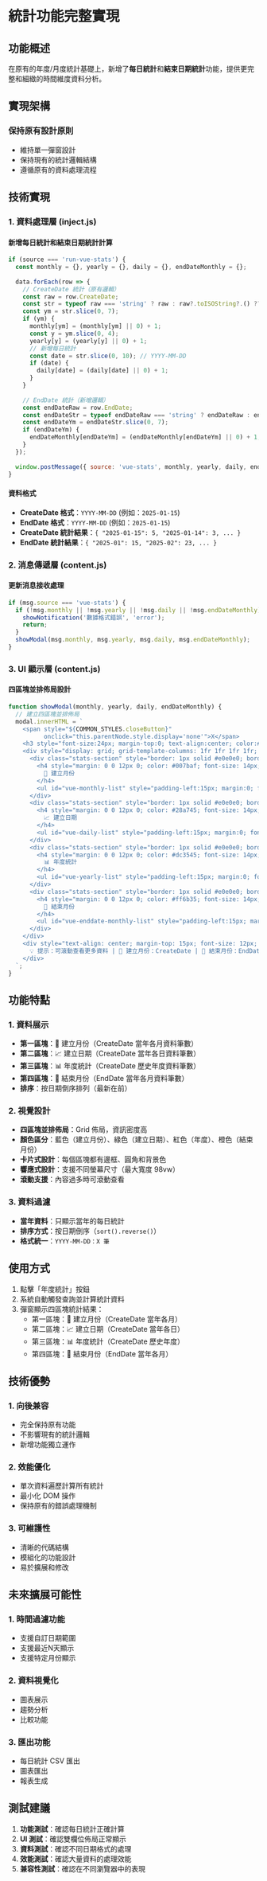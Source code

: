 # 統計功能完整實現

## 功能概述

在原有的年度/月度統計基礎上，新增了**每日統計**和**結束日期統計**功能，提供更完整和細緻的時間維度資料分析。

## 實現架構

### 保持原有設計原則
- 維持單一彈窗設計
- 保持現有的統計邏輯結構
- 遵循原有的資料處理流程

## 技術實現

### 1. 資料處理層 (inject.js)

#### 新增每日統計和結束日期統計計算
```javascript
if (source === 'run-vue-stats') {
  const monthly = {}, yearly = {}, daily = {}, endDateMonthly = {};
  
  data.forEach(row => {
    // CreateDate 統計（原有邏輯）
    const raw = row.CreateDate;
    const str = typeof raw === 'string' ? raw : raw?.toISOString?.() ?? '';
    const ym = str.slice(0, 7);
    if (ym) {
      monthly[ym] = (monthly[ym] || 0) + 1;
      const y = ym.slice(0, 4);
      yearly[y] = (yearly[y] || 0) + 1;
      // 新增每日統計
      const date = str.slice(0, 10); // YYYY-MM-DD
      if (date) {
        daily[date] = (daily[date] || 0) + 1;
      }
    }
    
    // EndDate 統計（新增邏輯）
    const endDateRaw = row.EndDate;
    const endDateStr = typeof endDateRaw === 'string' ? endDateRaw : endDateRaw?.toISOString?.() ?? '';
    const endDateYm = endDateStr.slice(0, 7);
    if (endDateYm) {
      endDateMonthly[endDateYm] = (endDateMonthly[endDateYm] || 0) + 1;
    }
  });
  
  window.postMessage({ source: 'vue-stats', monthly, yearly, daily, endDateMonthly }, '*');
}
```

#### 資料格式
- **CreateDate 格式**：`YYYY-MM-DD` (例如：`2025-01-15`)
- **EndDate 格式**：`YYYY-MM-DD` (例如：`2025-01-15`)
- **CreateDate 統計結果**：`{ "2025-01-15": 5, "2025-01-14": 3, ... }`
- **EndDate 統計結果**：`{ "2025-01": 15, "2025-02": 23, ... }`

### 2. 消息傳遞層 (content.js)

#### 更新消息接收處理
```javascript
if (msg.source === 'vue-stats') {
  if (!msg.monthly || !msg.yearly || !msg.daily || !msg.endDateMonthly) {
    showNotification('數據格式錯誤', 'error');
    return;
  }
  showModal(msg.monthly, msg.yearly, msg.daily, msg.endDateMonthly);
}
```

### 3. UI 顯示層 (content.js)

#### 四區塊並排佈局設計
```javascript
function showModal(monthly, yearly, daily, endDateMonthly) {
  // 建立四區塊並排佈局
  modal.innerHTML = `
    <span style="${COMMON_STYLES.closeButton}"
          onclick="this.parentNode.style.display='none'">X</span>
    <h3 style="font-size:24px; margin-top:0; text-align:center; color:#333;">📊 統計資料總覽</h3>
    <div style="display: grid; grid-template-columns: 1fr 1fr 1fr 1fr; gap: 15px; margin-top: 20px; max-height: 60vh; overflow-y: auto;">
      <div class="stats-section" style="border: 1px solid #e0e0e0; border-radius: 8px; padding: 12px; background: #f8f9fa;">
        <h4 style="margin: 0 0 12px 0; color: #007baf; font-size: 14px; text-align: center; border-bottom: 2px solid #007baf; padding-bottom: 6px;">
          📅 建立月份
        </h4>
        <ul id="vue-monthly-list" style="padding-left:15px; margin:0; font-size:12px; list-style-type: none;"></ul>
      </div>
      <div class="stats-section" style="border: 1px solid #e0e0e0; border-radius: 8px; padding: 12px; background: #f8f9fa;">
        <h4 style="margin: 0 0 12px 0; color: #28a745; font-size: 14px; text-align: center; border-bottom: 2px solid #28a745; padding-bottom: 6px;">
          📈 建立日期
        </h4>
        <ul id="vue-daily-list" style="padding-left:15px; margin:0; font-size:12px; list-style-type: none;"></ul>
      </div>
      <div class="stats-section" style="border: 1px solid #e0e0e0; border-radius: 8px; padding: 12px; background: #f8f9fa;">
        <h4 style="margin: 0 0 12px 0; color: #dc3545; font-size: 14px; text-align: center; border-bottom: 2px solid #dc3545; padding-bottom: 6px;">
          📊 年度統計
        </h4>
        <ul id="vue-yearly-list" style="padding-left:15px; margin:0; font-size:12px; list-style-type: none;"></ul>
      </div>
      <div class="stats-section" style="border: 1px solid #e0e0e0; border-radius: 8px; padding: 12px; background: #f8f9fa;">
        <h4 style="margin: 0 0 12px 0; color: #ff6b35; font-size: 14px; text-align: center; border-bottom: 2px solid #ff6b35; padding-bottom: 6px;">
          🎯 結束月份
        </h4>
        <ul id="vue-enddate-monthly-list" style="padding-left:15px; margin:0; font-size:12px; list-style-type: none;"></ul>
      </div>
    </div>
    <div style="text-align: center; margin-top: 15px; font-size: 12px; color: #666;">
      💡 提示：可滾動查看更多資料 | 📅 建立月份：CreateDate | 🎯 結束月份：EndDate
    </div>
  `;
}
```

## 功能特點

### 1. 資料展示
- **第一區塊**：📅 建立月份（CreateDate 當年各月資料筆數）
- **第二區塊**：📈 建立日期（CreateDate 當年各日資料筆數）
- **第三區塊**：📊 年度統計（CreateDate 歷史年度資料筆數）
- **第四區塊**：🎯 結束月份（EndDate 當年各月資料筆數）
- **排序**：按日期倒序排列（最新在前）

### 2. 視覺設計
- **四區塊並排佈局**：Grid 佈局，資訊密度高
- **顏色區分**：藍色（建立月份）、綠色（建立日期）、紅色（年度）、橙色（結束月份）
- **卡片式設計**：每個區塊都有邊框、圓角和背景色
- **響應式設計**：支援不同螢幕尺寸（最大寬度 98vw）
- **滾動支援**：內容過多時可滾動查看

### 3. 資料過濾
- **當年資料**：只顯示當年的每日統計
- **排序方式**：按日期倒序（`sort().reverse()`）
- **格式統一**：`YYYY-MM-DD：X 筆`

## 使用方式

1. 點擊「年度統計」按鈕
2. 系統自動觸發查詢並計算統計資料
3. 彈窗顯示四區塊統計結果：
   - 第一區塊：📅 建立月份（CreateDate 當年各月）
   - 第二區塊：📈 建立日期（CreateDate 當年各日）
   - 第三區塊：📊 年度統計（CreateDate 歷史年度）
   - 第四區塊：🎯 結束月份（EndDate 當年各月）

## 技術優勢

### 1. 向後兼容
- 完全保持原有功能
- 不影響現有的統計邏輯
- 新增功能獨立運作

### 2. 效能優化
- 單次資料遍歷計算所有統計
- 最小化 DOM 操作
- 保持原有的錯誤處理機制

### 3. 可維護性
- 清晰的代碼結構
- 模組化的功能設計
- 易於擴展和修改

## 未來擴展可能性

### 1. 時間過濾功能
- 支援自訂日期範圍
- 支援最近N天顯示
- 支援特定月份顯示

### 2. 資料視覺化
- 圖表展示
- 趨勢分析
- 比較功能

### 3. 匯出功能
- 每日統計 CSV 匯出
- 圖表匯出
- 報表生成

## 測試建議

1. **功能測試**：確認每日統計正確計算
2. **UI 測試**：確認雙欄位佈局正常顯示
3. **資料測試**：確認不同日期格式的處理
4. **效能測試**：確認大量資料的處理效能
5. **兼容性測試**：確認在不同瀏覽器中的表現
